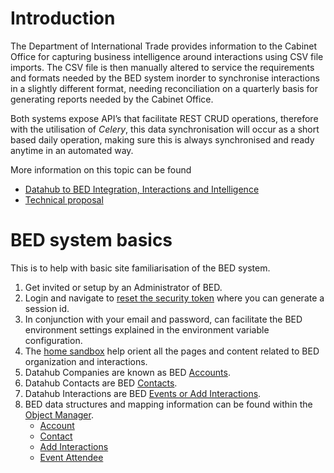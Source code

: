 # Introduction

The Department of International Trade provides information to the Cabinet Office for capturing business intelligence around interactions using CSV file imports.  The CSV file is then manually altered to service the requirements and formats needed by the BED system inorder to synchronise interactions in a slightly different format, needing reconciliation on a quarterly basis for generating reports needed by the Cabinet Office. 

Both systems expose API’s that facilitate REST CRUD operations, therefore with the utilisation of *Celery*, this data synchronisation will occur as a short based daily operation, making sure this is always synchronised and ready anytime in an automated way.  

More information on this topic can be found 

- [Datahub to BED Integration, Interactions and Intelligence](https://uktrade.atlassian.net/wiki/spaces/CDS/pages/2279867249/Data+Hub+to+BED+Integration+Interactions+and+Intelligence)
- [Technical proposal](https://uktrade.atlassian.net/wiki/spaces/CDS/pages/2376171795/BED+Technical+Proposal)

# BED system basics

This is to help with basic site familiarisation of the BED system. 

1. Get invited or setup by an Administrator of BED.
2. Login and navigate to [reset the security token](https://loginhub--november.lightning.force.com/lightning/settings/personal/ResetApiToken/home) where you can generate a session id.
3. In conjunction with your email and password, can facilitate the BED environment settings explained in the environment variable configuration.
4. The [home sandbox](https://loginhub--november.lightning.force.com/lightning/page/home) help orient all the pages and content related to BED organization and interactions.
5. Datahub Companies are known as BED [Accounts](https://loginhub--november.lightning.force.com/lightning/o/Account/list?filterName=Recent).
6. Datahub Contacts are BED [Contacts](https://loginhub--november.lightning.force.com/lightning/o/Contact/list?filterName=Recent).
7. Datahub Interactions are BED [Events or Add Interactions](https://loginhub--november.lightning.force.com/lightning/o/Event__c/list?filterName=Recent).
8. BED data structures and mapping information can be found within the [Object Manager](https://loginhub--november.lightning.force.com/lightning/setup/ObjectManager/home).
   - [Account](https://loginhub--november.lightning.force.com/lightning/setup/ObjectManager/AccountBrand/Details/view)
   - [Contact](https://loginhub--november.lightning.force.com/lightning/setup/ObjectManager/Contact/Details/view)
   - [Add Interactions](https://loginhub--november.lightning.force.com/lightning/setup/ObjectManager/01I58000001EcAY/Details/view)
   - [Event Attendee](https://loginhub--november.lightning.force.com/lightning/setup/ObjectManager/01I58000001EcAX/Details/view)

